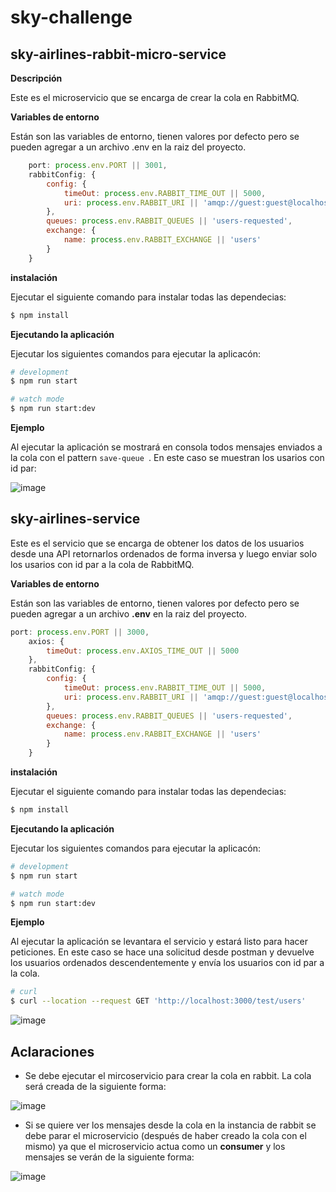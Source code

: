 **sky-challenge**
==
**sky-airlines-rabbit-micro-service**
--

**Descripción**

Este es el microservicio que se encarga de crear la cola en RabbitMQ.

**Variables de entorno**

Están son las variables de entorno, tienen valores por defecto pero se pueden agregar a un archivo .env en la raiz del proyecto.


```javascript
    port: process.env.PORT || 3001,
    rabbitConfig: {
        config: {
            timeOut: process.env.RABBIT_TIME_OUT || 5000,
            uri: process.env.RABBIT_URI || 'amqp://guest:guest@localhost:5672'
        },
        queues: process.env.RABBIT_QUEUES || 'users-requested',
        exchange: {
            name: process.env.RABBIT_EXCHANGE || 'users'
        }
    }
```


**instalación**

Ejecutar el siguiente comando para instalar todas las dependecias:

```bash
$ npm install
```


**Ejecutando la aplicación**

Ejecutar los siguientes comandos para ejecutar la aplicacón:
```bash
# development
$ npm run start

# watch mode
$ npm run start:dev
```

**Ejemplo**

Al ejecutar la aplicación se mostrará en consola todos mensajes enviados a la cola con el pattern ``save-queue ``. En este caso se muestran los usarios con id par:

![image](https://github.com/lumen1296/sky-challenge/assets/21350667/84d4df48-5053-4baa-8030-3a446d145c22)





**sky-airlines-service**
--
Este es el servicio que se encarga de obtener los datos de los usuarios desde una API retornarlos ordenados de forma inversa y luego enviar solo los usarios con id par a la cola de RabbitMQ.

**Variables de entorno**

Están son las variables de entorno, tienen valores por defecto pero se pueden agregar a un archivo **.env** en la raiz del proyecto.


```javascript
port: process.env.PORT || 3000,
    axios: {
        timeOut: process.env.AXIOS_TIME_OUT || 5000
    },
    rabbitConfig: {
        config: {
            timeOut: process.env.RABBIT_TIME_OUT || 5000,
            uri: process.env.RABBIT_URI || 'amqp://guest:guest@localhost:5672'
        },
        queues: process.env.RABBIT_QUEUES || 'users-requested',
        exchange: {
            name: process.env.RABBIT_EXCHANGE || 'users'
        }
    }

```


**instalación**

Ejecutar el siguiente comando para instalar todas las dependecias:

```bash
$ npm install
```


**Ejecutando la aplicación**

Ejecutar los siguientes comandos para ejecutar la aplicacón:
```bash
# development
$ npm run start

# watch mode
$ npm run start:dev
```

**Ejemplo**

Al ejecutar la aplicación se levantara el servicio y estará listo para hacer peticiones. En este caso se hace una solicitud desde postman y devuelve los usuarios ordenados descendentemente y envía los usuarios con id par a la cola.

```bash
# curl
$ curl --location --request GET 'http://localhost:3000/test/users'

```


![image](https://github.com/lumen1296/sky-challenge/assets/21350667/0bf60347-e4bc-4ad5-82eb-5019b968601b)


## Aclaraciones

- Se debe ejecutar el mircoservicio para crear la cola en rabbit. La cola será creada de la siguiente forma:

![image](https://github.com/lumen1296/sky-challenge/assets/21350667/f00594eb-5d9f-428d-8613-60c642dcdb0d)

- Si se quiere ver los mensajes desde la cola en la instancia de rabbit se debe parar el microservicio (después de haber creado la cola con el mismo) ya que el microservicio actua como un **consumer** y los mensajes se verán de la siguiente forma:

![image](https://github.com/lumen1296/sky-challenge/assets/21350667/e3d89c49-0d1c-4838-a02d-3415bb99138b)







